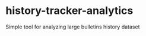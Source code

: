 history-tracker-analytics
=========================

Simple tool for analyzing large bulletins history dataset
